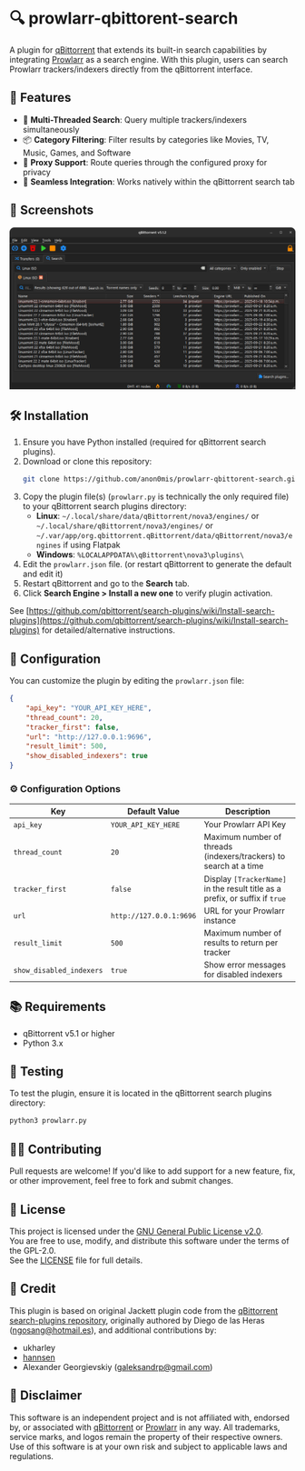 # 🔍 prowlarr-qbittorent-search

A plugin for [qBittorrent](https://www.qbittorrent.org/) that extends its built-in search capabilities by integrating [Prowlarr](https://prowlarr.com/) as a search engine. With this plugin, users can search Prowlarr trackers/indexers directly from the qBittorrent interface.


## 🚀 Features

- 🔎 **Multi-Threaded Search**: Query multiple trackers/indexers simultaneously
- 📦 **Category Filtering**: Filter results by categories like Movies, TV, Music, Games, and Software
- 🔐 **Proxy Support**: Route queries through the configured proxy for privacy
- 🧩 **Seamless Integration**: Works natively within the qBittorrent search tab


## 📸 Screenshots

![Search Tab with Search](screenshot.png)


## 🛠 Installation

1. Ensure you have Python installed (required for qBittorrent search plugins).
2. Download or clone this repository:
   ```bash
   git clone https://github.com/anon0mis/prowlarr-qbittorent-search.git
   ```
3. Copy the plugin file(s) (`prowlarr.py` is technically the only required file) to your qBittorrent search plugins directory:
   - **Linux**: `~/.local/share/data/qBittorrent/nova3/engines/` or `~/.local/share/qBittorrent/nova3/engines/` or `~/.var/app/org.qbittorrent.qBittorrent/data/qBittorrent/nova3/engines` if using Flatpak
   - **Windows**: `%LOCALAPPDATA%\qBittorrent\nova3\plugins\`
4. Edit the `prowlarr.json` file. (or restart qBittorrent to generate the default and edit it)
5. Restart qBittorrent and go to the **Search** tab.
6. Click **Search Engine > Install a new one** to verify plugin activation.

See [https://github.com/qbittorrent/search-plugins/wiki/Install-search-plugins](https://github.com/qbittorrent/search-plugins/wiki/Install-search-plugins) for detailed/alternative instructions.


## 🔧 Configuration

You can customize the plugin by editing the `prowlarr.json` file:

```json
{
    "api_key": "YOUR_API_KEY_HERE",
    "thread_count": 20,
    "tracker_first": false,
    "url": "http://127.0.0.1:9696",
    "result_limit": 500,
    "show_disabled_indexers": true
}
```


### ⚙️ Configuration Options

| Key                      | Default Value           | Description                                                                 |
|--------------------------|-------------------------|-----------------------------------------------------------------------------|
| `api_key`                | `YOUR_API_KEY_HERE`     | Your Prowlarr API Key                                                       |
| `thread_count`           | `20`                    | Maximum number of threads (indexers/trackers) to search at a time           |
| `tracker_first`          | `false`                 | Display `[TrackerName]` in the result title as a prefix, or suffix if `true`|
| `url`                    | `http://127.0.0.1:9696` | URL for your Prowlarr instance                                              |
| `result_limit`           | `500`                   | Maximum number of results to return per tracker                             |
| `show_disabled_indexers` | `true`                  | Show error messages for disabled indexers                                   |


## 📚 Requirements

- qBittorrent v5.1 or higher
- Python 3.x


## 🧪 Testing

To test the plugin, ensure it is located in the qBittorrent search plugins directory:

```bash
python3 prowlarr.py
```


## 🙋‍♂️ Contributing

Pull requests are welcome! If you'd like to add support for a new feature, fix, or other improvement, feel free to fork and submit changes.


## 📄 License

This project is licensed under the [GNU General Public License v2.0](https://www.gnu.org/licenses/old-licenses/gpl-2.0.en.html).  
You are free to use, modify, and distribute this software under the terms of the GPL-2.0.  
See the [LICENSE](LICENSE) file for full details.


## 🙏 Credit

This plugin is based on original Jackett plugin code from the [qBittorrent search-plugins repository](https://github.com/qbittorrent/search-plugins/blob/master/nova3/engines/jackett.py), originally authored by Diego de las Heras (ngosang@hotmail.es), and additional contributions by:  
- ukharley  
- [hannsen](https://github.com/hannsen)
- Alexander Georgievskiy (<galeksandrp@gmail.com>)  


## 📜 Disclaimer

This software is an independent project and is not affiliated with, endorsed by, or associated with [qBittorrent](https://www.qbittorrent.org/) or [Prowlarr](https://prowlarr.com/) in any way. All trademarks, service marks, and logos remain the property of their respective owners. Use of this software is at your own risk and subject to applicable laws and regulations.
